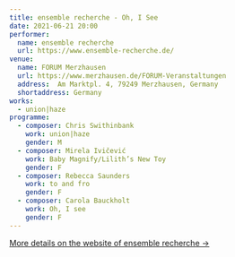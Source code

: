 ```yaml
---
title: ensemble recherche - Oh, I See
date: 2021-06-21 20:00
performer:
  name: ensemble recherche
  url: https://www.ensemble-recherche.de/
venue:
  name: FORUM Merzhausen
  url: https://www.merzhausen.de/FORUM-Veranstaltungen
  address:  Am Marktpl. 4, 79249 Merzhausen, Germany
  shortaddress: Germany
works:
  - union|haze
programme:
  - composer: Chris Swithinbank
    work: union|haze
    gender: M
  - composer: Mirela Ivičević
    work: Baby Magnify/Lilith’s New Toy
    gender: F
  - composer: Rebecca Saunders
    work: to and fro
    gender: F
  - composer: Carola Bauckholt
    work: Oh, I see
    gender: F
---
```

[More details on the website of ensemble recherche →](https://www.ensemble-recherche.de/event/oh-i-see?lang=en)
